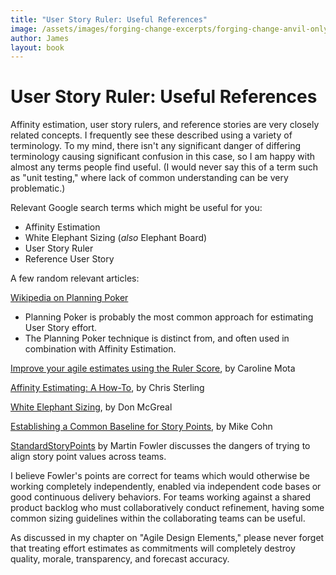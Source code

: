 ```yaml
---
title: "User Story Ruler: Useful References"
image: /assets/images/forging-change-excerpts/forging-change-anvil-only.png
author: James
layout: book
---
```


# User Story Ruler: Useful References

Affinity estimation, user story rulers, and reference stories are very closely related concepts. I frequently see these described using a variety of terminology. To my mind, there isn't any significant danger of differing terminology causing significant confusion in this case, so I am happy with almost any terms people find useful. (I would never say this of a term such as "unit testing," where lack of common understanding can be very problematic.)

Relevant Google search terms which might be useful for you:

 * Affinity Estimation
 * White Elephant Sizing (*also* Elephant Board)
 * User Story Ruler
 * Reference User Story

A few random relevant articles:

[Wikipedia on Planning Poker](https://en.wikipedia.org/wiki/Planning_poker)
+ Planning Poker is probably the most common approach for estimating User Story effort.
+ The Planning Poker technique is distinct from, and often used in combination with Affinity Estimation.

[Improve your agile estimates using the Ruler Score](http://blog.plataformatec.com.br/2014/04/improve-your-agile-estimates-using-the-ruler-score/), by Caroline Mota

[Affinity Estimating: A How-To](http://www.gettingagile.com/2008/07/04/affinity-estimating-a-how-to/), by Chris Sterling

[White Elephant Sizing](https://www.tastycupcakes.org/2009/09/sizing-game/), by Don McGreal

[Establishing a Common Baseline for Story Points](https://www.mountaingoatsoftware.com/blog/establishing-a-common-baseline-for-story-points), by Mike Cohn

[StandardStoryPoints](https://martinfowler.com/bliki/StandardStoryPoints.html) by Martin Fowler discusses the dangers of trying to align story point values across teams.

I believe Fowler's points are correct for teams which would otherwise be working completely independently, enabled via independent code bases or good continuous delivery behaviors. For teams working against a shared product backlog who must collaboratively conduct refinement, having some common sizing guidelines within the collaborating teams can be useful.

As discussed in my chapter on "Agile Design Elements," please never forget that treating effort estimates as commitments will completely destroy quality, morale, transparency, and forecast accuracy.
